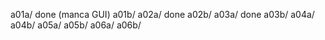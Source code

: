 a01a/ done (manca GUI)
a01b/
a02a/ done 
a02b/
a03a/ done
a03b/
a04a/
a04b/
a05a/
a05b/
a06a/
a06b/
